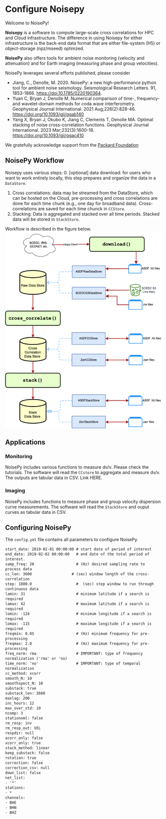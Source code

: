 # Configure Noisepy

Welcome to NoisePy!

**Noisepy** is a software to compute large-scale cross correlations for HPC and Cloud infrastructure. The difference in using Noisepy for either infrastructure is the back-end data format that are either file-system (H5) or object-storage (npz/mseed) optimzed.

 **NoisePy** also offers tools for ambient noise monitoring (velocity and attenuation) and for Earth imaging (measuring phase and group velocities).

 NoisePy leverages several efforts published, please consider

* Jiang, C., Denolle, M. 2020. NoisePy: a new high-performance python tool for ambient noise seismology. Seismological Research Letters. 91, 1853-1866. https://doi.10.1785/0220190364.
* Yuan C, Bryan J, Denolle M. Numerical comparison of time-, frequency-and wavelet-domain methods for coda wave interferometry. Geophysical Journal International. 2021 Aug;226(2):828-46.  https://doi.org/10.1093/gji/ggab140
* Yang X, Bryan J, Okubo K, Jiang C, Clements T, Denolle MA. Optimal stacking of noise cross-correlation functions. Geophysical Journal International. 2023 Mar;232(3):1600-18. https://doi.org/10.1093/gji/ggac410


We gratefully acknowledge support from the [Packard Foundation](https://www.packard.org)


## NoisePy Workflow

Noisepy uses various steps:
0. [optional] data download: for users who want to work entirely locally, this step prepares and organize the data in a ``DataStore``.
1. Cross correlations: data may be streamed from the DataStore, which can be hosted on the Cloud, pre-processing and cross correlations are done for each time chunk (e.g., one day for broadband data). Cross-correlations are saved for each time chunck in ``CCStore``.
2. Stacking: Data is aggregated and stacked over all time periods. Stacked data will be stored in ``StackStore``.

Workflow is described in the figure below.
<img src="../docs_old/figures/data_flow.png">

## Applications
### Monitoring
NoisePy includes various functions to measure dv/v. Please check the tutorials. The software will read the ``CCstore`` to aggregate and measure dv/v. The outputs are tabular data in CSV.
Link HERE.
### Imaging
NoisePy includes functions to measure phase and group velocity dispersion curve measurements. The software will read the ``StackStore`` and ouput curves as tabular data in CSV.

## Configuring NoisePy

The ``config.yml`` file contains all parameters to configure NoisePy.

```
start_date: 2019-02-01 00:00:00 # start date of period of interest
end_date: 2019-02-02 00:00:00   # end date of the total period of interest.
samp_freq: 20                   # (Hz) desired sampling rate to process data
cc_len: 3600                  # (sec) window length of the cross-correlation
step: 1800.0                    #  (sec) step window to run through continuous data
lamin: 31                       # minimum latitude if a search is required
lamax: 42                       # maximum latitude if a search is required
lomin: -124                     # minimum longitude if a search is required
lomax: -115                     # maximum longitude if a search is required
freqmin: 0.05                   # (Hz) minimum frequency for pre-processing
freqmax: 2.0                    # (Hz) maximum frequency for pre-processing
freq_norm: rma                  # IMPORTANT: type of frequency normalization ('rma' or 'no)
time_norm: 'no'                 # IMPORTANT: type of temporal normalization
cc_method: xcorr
smooth_N: 10
smoothspect_N: 10
substack: true
substack_len: 3600
maxlag: 200
inc_hours: 12
max_over_std: 10
ncomp: 3
stationxml: false
rm_resp: inv
rm_resp_out: VEL
respdir: null
acorr_only: false
xcorr_only: true
stack_method: linear
keep_substack: false
rotation: true
correction: false
correction_csv: null
down_list: false
net_list:
- '*'
stations:
- *
channels:
- BHE
- BHN
- BHZ
```
